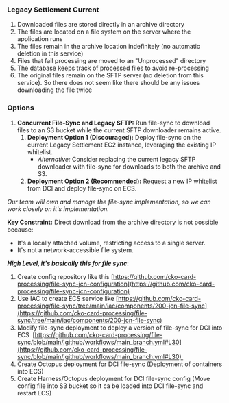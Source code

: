 ### Legacy Settlement Current

1. Downloaded files are stored directly in an archive directory
2. The files are located on a file system on the server where the application runs
3. The files remain in the archive location indefinitely (no automatic deletion in this service)
4. Files that fail processing are moved to an "Unprocessed" directory
5. The database keeps track of processed files to avoid re-processing
6. The original files remain on the SFTP server (no deletion from this service). So there does not seem like there should be any issues downloading the file twice
### Options
1. **Concurrent File-Sync and Legacy SFTP:** Run file-sync to download files to an S3 bucket while the current SFTP downloader remains active.
	1. **Deployment Option 1 (Discouraged):** Deploy file-sync on the current Legacy Settlement EC2 instance, leveraging the existing IP whitelist.
		- _Alternative:_ Consider replacing the current legacy SFTP downloader with file-sync for downloads to both the archive and S3.
	2. **Deployment Option 2 (Recommended):** Request a new IP whitelist from DCI and deploy file-sync on ECS.

*Our team will own and manage the file-sync implementation, so we can work closely on it's implementation.*

**Key Constraint:** Direct download from the archive directory is not possible because:
- It's a locally attached volume, restricting access to a single server.
- It's not a network-accessible file system.

**_High Level, it's basically this for file sync_**:  
1. Create config repository like this [https://github.com/cko-card-processing/file-sync-jcn-configuration](https://github.com/cko-card-processing/file-sync-jcn-configuration)
2. Use IAC to create ECS service like [https://github.com/cko-card-processing/file-sync/tree/main/iac/components/200-jcn-file-sync](https://github.com/cko-card-processing/file-sync/tree/main/iac/components/200-jcn-file-sync)
3. Modify file-sync deployment to deploy a version of file-sync for DCI into ECS  [https://github.com/cko-card-processing/file-sync/blob/main/.github/workflows/main_branch.yml#L30](https://github.com/cko-card-processing/file-sync/blob/main/.github/workflows/main_branch.yml#L30) 
4. Create Octopus deployment for DCI file-sync (Deployment of containers into ECS)
5. Create Harness/Octopus deployment for DCI file-sync config (Move config file into S3 bucket so it ca be loaded into DCI file-sync and restart ECS)